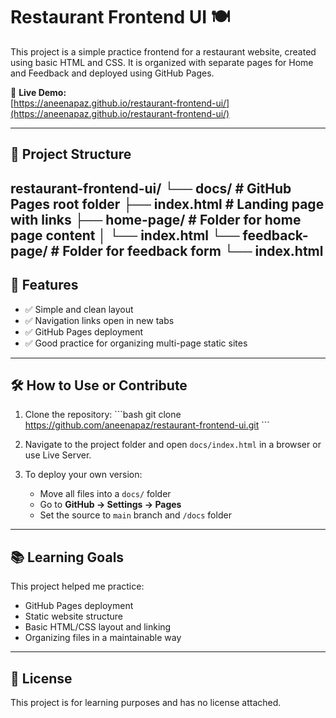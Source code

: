 # Restaurant Frontend UI 🍽️

This project is a simple practice frontend for a restaurant website, created using basic HTML and CSS. It is organized with separate pages for Home and Feedback and deployed using GitHub Pages.

🔗 **Live Demo:**  
[https://aneenapaz.github.io/restaurant-frontend-ui/](https://aneenapaz.github.io/restaurant-frontend-ui/)

---

## 📁 Project Structure

restaurant-frontend-ui/
└── docs/ # GitHub Pages root folder
├── index.html # Landing page with links
├── home-page/ # Folder for home page content
│ └── index.html
└── feedback-page/ # Folder for feedback form
└── index.html
---

## 🚀 Features

- ✅ Simple and clean layout  
- ✅ Navigation links open in new tabs  
- ✅ GitHub Pages deployment  
- ✅ Good practice for organizing multi-page static sites  

---

## 🛠️ How to Use or Contribute

1. Clone the repository:
   \`\`\`bash
   git clone https://github.com/aneenapaz/restaurant-frontend-ui.git
   \`\`\`

2. Navigate to the project folder and open `docs/index.html` in a browser or use Live Server.

3. To deploy your own version:
   - Move all files into a `docs/` folder
   - Go to **GitHub → Settings → Pages**
   - Set the source to `main` branch and `/docs` folder

---

## 📚 Learning Goals

This project helped me practice:
- GitHub Pages deployment  
- Static website structure  
- Basic HTML/CSS layout and linking  
- Organizing files in a maintainable way  

---

## 📄 License

This project is for learning purposes and has no license attached.
